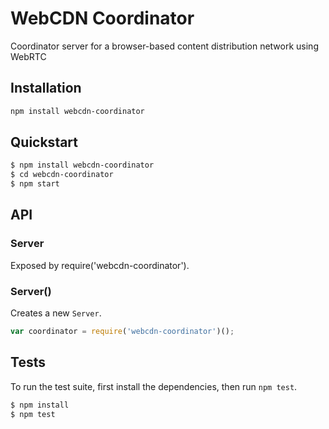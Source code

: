 # WebCDN Coordinator
Coordinator server for a browser-based content distribution network using WebRTC

## Installation
```bash
npm install webcdn-coordinator
```

## Quickstart

```bash
$ npm install webcdn-coordinator
$ cd webcdn-coordinator 
$ npm start
```

## API

### Server

Exposed by require('webcdn-coordinator').

### Server()

Creates a new `Server`.

```js
var coordinator = require('webcdn-coordinator')();
```

## Tests
To run the test suite, first install the dependencies, then run `npm test`.

```bash
$ npm install
$ npm test
```
